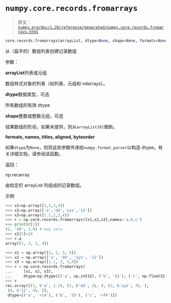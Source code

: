 # `numpy.core.records.fromarrays`

> 原文：[`numpy.org/doc/1.26/reference/generated/numpy.core.records.fromarrays.html`](https://numpy.org/doc/1.26/reference/generated/numpy.core.records.fromarrays.html)

```py
core.records.fromarrays(arrayList, dtype=None, shape=None, formats=None, names=None, titles=None, aligned=False, byteorder=None)
```

从（扁平的）数组列表创建记录数组

参数：

**arrayList**列表或元组

数组样式对象的列表（如列表、元组和 ndarrays）。

**dtype**数据类型，可选

所有数组的有效 dtype

**shape**整数或整数元组，可选

结果数组的形状。如果未提供，则从`arrayList[0]`推断。

**formats, names, titles, aligned, byteorder**

如果`dtype`为`None`，则将这些参数传递给`numpy.format_parser`以构造 dtype。有关详细文档，请参阅该函数。

返回：

np.recarray

由给定的 arrayList 列组成的记录数组。

示例

```py
>>> x1=np.array([1,2,3,4])
>>> x2=np.array(['a','dd','xyz','12'])
>>> x3=np.array([1.1,2,3,4])
>>> r = np.core.records.fromarrays([x1,x2,x3],names='a,b,c')
>>> print(r[1])
(2, 'dd', 2.0) # may vary
>>> x1[1]=34
>>> r.a
array([1, 2, 3, 4]) 
```

```py
>>> x1 = np.array([1, 2, 3, 4])
>>> x2 = np.array(['a', 'dd', 'xyz', '12'])
>>> x3 = np.array([1.1, 2, 3,4])
>>> r = np.core.records.fromarrays(
...     [x1, x2, x3],
...     dtype=np.dtype([('a', np.int32), ('b', 'S3'), ('c', np.float32)]))
>>> r
rec.array([(1, b'a', 1.1), (2, b'dd', 2\. ), (3, b'xyz', 3\. ),
 (4, b'12', 4\. )],
 dtype=[('a', '<i4'), ('b', 'S3'), ('c', '<f4')]) 
```
